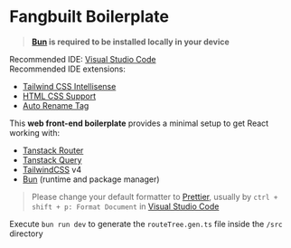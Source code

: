 # Fangbuilt Boilerplate

> **[Bun](https://bun.sh/) is required to be installed locally in your device**

Recommended IDE: [Visual Studio Code](https://code.visualstudio.com/) <br>
Recommended IDE extensions:
 - [Tailwind CSS Intellisense](https://marketplace.visualstudio.com/items?itemName=bradlc.vscode-tailwindcss)
 - [HTML CSS Support](https://marketplace.visualstudio.com/items?itemName=ecmel.vscode-html-css)
 - [Auto Rename Tag](https://marketplace.visualstudio.com/items?itemName=formulahendry.auto-rename-tag)
 

This **web front-end boilerplate** provides a minimal setup to get React working with:
 - [Tanstack Router](https://tanstack.com/router/latest)
 - [Tanstack Query](https://tanstack.com/query/latest)
 - [TailwindCSS](https://tailwindcss.com/) v4
 - [Bun](https://bun.sh/) (runtime and package manager)

> Please change your default formatter to [Prettier](https://prettier.io/), usually by `ctrl + shift + p: Format Document` in [Visual Studio Code](https://code.visualstudio.com/)

Execute `bun run dev` to generate the `routeTree.gen.ts` file inside the `/src` directory